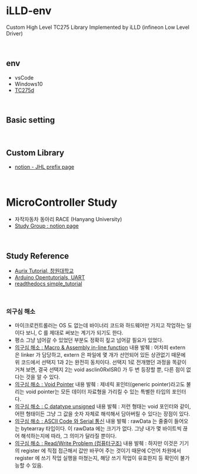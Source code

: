 # iLLD-env
Custom High Level TC275 Library Implemented by iLLD (infineon Low Level Driver)

<br>

## env

- vsCode
- Windows10
- [TC275d](https://kr.rs-online.com/web/c/semiconductors/semiconductor-development-kits/processor-microcontroller-development-kits/)

<br>

## Basic setting




<br>

## Custom Library

- [notion - JHL prefix page](https://www.notion.so/AUrix-Tutorial-56859ecd2dc548ec9b9df59432dfbb76)

<br>

# MicroController Study

- 자작자동차 동아리 RACE (Hanyang University)
- [Study Group : notion page](https://www.notion.so/AUrix-Tutorial-56859ecd2dc548ec9b9df59432dfbb76)

<br>

## Study Reference

- [Aurix Tutorial, 창원대학교](https://aurixtutorial.readthedocs.io/ko/latest/index.html)
- [Arduino Opentutorials, UART](https://opentutorials.org/module/2106/12247)
- [readthedocs simple_tutorial](https://openvslam.readthedocs.io/en/master/simple_tutorial.html)

<br>

### 의구심 해소

- 마이크로컨트롤러는 OS 도 없는데 바이너리 코드와 하드웨어만 가지고 작업하는 일이다 보니, C 를 제대로 써보는 계기가 되기도 한다.
- 평소 그냥 넘어갈 수 있었던 부분도 정확히 짚고 넘어갈 필요가 있었다.
- [의구심 해소 : Macro & Assembly in-line function](https://www.notion.so/3-Asclin-Hello-World-0334ec01f1c549239452c17c8f6f585e#7a2b7d5e576c45909d7d079efe108a83) 내용 발췌 : 어차피 extern 은 linker 가 담당하고, extern 은 파일에 몇 개가 선언되어 있든 상관없기 때문에 위 코드에서 선택지 1과 2는 완전히 동치이다. 선택지 1로 전개했던 과정을 똑같이 거쳐 보면, 결국 선택지 2는 void asclin0RxISR() 가 두 번 등장할 뿐, 다른 점이 없다는 것을 알 수 있다. 
- [의구심 해소 : Void Pointer](https://www.notion.so/4-Asclin-My-Own-Terminal-35e0e4c269c44242a75cde39902d630b#cc597e54630d4347ae68051c717fb70e) 내용 발췌 : 제네릭 포인터(generic pointer)라고도 불리는 void pointer는 모든 데이터 자료형을 가리킬 수 있는 특별한 타입의 포인터다.
- [의구심 해소 : C datatype unsigned](https://www.notion.so/5-VADC-Multi-channel-voltmeter-e1c015e982684e4794fab1f41ac20694#bfeaeb450e1646e180285389da78dbf6) 내용 발췌 : 저런 형태는 void 포인터와 같이, 어떤 형태이든 그냥 그 값을 숫자 자체로 해석해서 담아버릴 수 있다는 장점이 있다.
- [의구심 해소 : ASCII Code 와 Serial 통신](https://www.notion.so/6-VADC-My-Own-Cheap-Oscilloscope-f28737c0172946ecb200f930bbec4596#0cbcfcf0d80946ada1cdbe534b67a308) 내용 발췌 :  rawData 는 줄줄이 들어오는 bytearray 타입이다. 이 rawData 에는 크기가 없다. 그냥 내가 몇 바이트씩 끊어 해석하는지에 따라, 그 의미가 달라질 뿐이다.
- [의구심 해소 : Read/Write Problem (컴퓨터구조)](https://www.notion.so/7-GTM-Chronos-Ruler-0f593d510375497eb6038de2ed455c51#f58c77ed38884f5a90c8f546b60f77d6) 내용 발췌 :  하지만 이것은 기기의 register 에 직접 접근해서 값만 바꾸어 주는 것이기 때문에 C언어 차원에서 register 에 쓰기 작업 실행을 마쳤는지, 해당 쓰기 작업이 유효한지 등 확인이 불가능할 수 있음.
